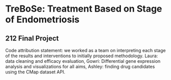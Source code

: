 # TreBoSe: Treatment Based on Stage of Endometriosis
## 212 Final Project
Code attribution statement: we worked as a team on interpreting each stage of the results and interventions to initially proposed methodology. Laura: data cleaning and efficacy evaluation, Gowri: Differential gene expression analysis and visualizations for all aims, Ashley: finding drug candidates using the CMap dataset API.
